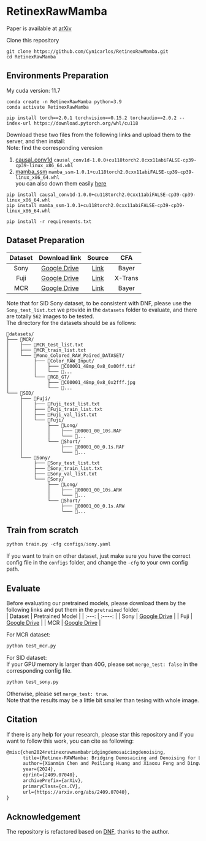 # RetinexRawMamba
Paper is available at [arXiv](https://arxiv.org/pdf/2409.07040)

Clone this repository
```
git clone https://github.com/Cynicarlos/RetinexRawMamba.git
cd RetinexRawMamba
```
## Environments Preparation
My cuda version: 11.7  
```
conda create -n RetinexRawMamba python=3.9
conda activate RetinexRawMamba
```
```
pip install torch==2.0.1 torchvision==0.15.2 torchaudio==2.0.2 --index-url https://download.pytorch.org/whl/cu118
```

Download these two files from the following links and upload them to the server, and then install:  
Note: find the corresponding veresion
1. [causal_conv1d](https://github.com/Dao-AILab/causal-conv1d/releases/tag/v1.0.0)
`causal_conv1d-1.0.0+cu118torch2.0cxx11abiFALSE-cp39-cp39-linux_x86_64.whl`
2. [mamba_ssm](https://github.com/state-spaces/mamba/releases/tag/v1.0.1)
`mamba_ssm-1.0.1+cu118torch2.0cxx11abiFALSE-cp39-cp39-linux_x86_64.whl`  
you can also down them easily [here](https://drive.google.com/drive/folders/1lsb6MfmGF8OmhqaishnBc69TFNxsabHP)

```
pip install causal_conv1d-1.0.0+cu118torch2.0cxx11abiFALSE-cp39-cp39-linux_x86_64.whl  
pip install mamba_ssm-1.0.1+cu118torch2.0cxx11abiFALSE-cp39-cp39-linux_x86_64.whl
```

```
pip install -r requirements.txt
```
## Dataset Preparation
| Dataset | Download link |  Source  |  CFA     |
| :---:   |    :----:     |  :---:   |  :---:   |
| Sony    | [Google Drive](https://drive.google.com/file/d/1G6VruemZtpOyHjOC5N8Ww3ftVXOydSXx/view)       | [Link](https://github.com/cchen156/Learning-to-See-in-the-Dark)   |  Bayer  |
| Fuji    | [Google Drive](https://drive.google.com/file/d/1C7GeZ3Y23k1B8reRL79SqnZbRBc4uizH/view)       | [Link](https://github.com/cchen156/Learning-to-See-in-the-Dark)   |  X-Trans  |
| MCR     | [Google Drive](https://drive.google.com/file/d/1Q3NYGyByNnEKt_mREzD2qw9L2TuxCV_r/view)       | [Link](https://github.com/TCL-AILab/Abandon_Bayer-Filter_See_in_the_Dark)   |  Bayer  |

Note that for SID Sony dataset, to be consistent with DNF, please use the ```Sony_test_list.txt``` we provide in the ```datasets``` folder to evaluate, and there are totally ```562``` images to be tested.  
The directory for the datasets should be as follows:  

```
📁datasets/  
├─── 📁MCR/  
│    ├─── 📄MCR_test_list.txt  
│    ├─── 📄MCR_train_list.txt  
│    └─── 📁Mono_Colored_RAW_Paired_DATASET/  
│         ├─── 📁Color_RAW_Input/
│         │    ├─── 📄C00001_48mp_0x8_0x00ff.tif
│         │    └─── 📄...
│         └─── 📁RGB_GT/
│              ├─── 📄C00001_48mp_0x8_0x2fff.jpg
│              └─── 📄...
└─── 📁SID/  
     ├─── 📁Fuji/  
     │    ├─── 📄Fuji_test_list.txt  
     │    ├─── 📄Fuji_train_list.txt  
     │    ├─── 📄Fuji_val_list.txt  
     │    └─── 📁Fuji/  
     │         ├─── 📁Long/
     │         │    ├─── 📄00001_00_10s.RAF
     │         │    └─── 📄...
     │         └─── 📁Short/
     │              ├─── 📄00001_00_0.1s.RAF
     │              └─── 📄...
     └─── 📁Sony/  
          ├─── 📄Sony_test_list.txt  
          ├─── 📄Sony_train_list.txt  
          ├─── 📄Sony_val_list.txt  
          └─── 📁Sony/  
               ├─── 📁Long/
               │    ├─── 📄00001_00_10s.ARW
               │    └─── 📄...
               └─── 📁Short/
                    ├─── 📄00001_00_0.1s.ARW
                    └─── 📄...
```
## Train from scratch
```python
python train.py -cfg configs/sony.yaml
```  
If you want to train on other dataset, just make sure you have the correct config file in the ```configs``` folder, and change the `-cfg` to your own config path.

## Evaluate
Before evaluating our pretrained models, please download them by the following links and put them in the ```pretrained``` folder.  
| Dataset | Pretrained Model  |
| :---:   |    :----:     |
| Sony    | [Google Drive](https://drive.google.com/file/d/1eAgm5HHDH0CBUsl-czZ7Kdues3tAPy7W/view?usp=drive_link)      | 
| Fuji    | [Google Drive](https://drive.google.com/file/d/1C9x-VcHdkFt-7MQONSkZAWtttu3Gtp12/view?usp=drive_link)      |
| MCR     | [Google Drive](https://drive.google.com/file/d/1OOuyC7PcODPrcNm1uXx2CZwIS8mchtj7/view?usp=drive_link)      | 

For MCR dataset: 
```python
python test_mcr.py
```  
For SID dataset:  
If your GPU memory is larger than 40G, please set ```merge_test: false``` in the corresponding config file.  
```python
python test_sony.py
```  
Otherwise, please set ```merge_test: true```.  
Note that the results may be a little bit smaller than tesing with whole image.

## Citation
If there is any help for your research, please star this repository and if you want to follow this work, you can cite as following:
```md
@misc{chen2024retinexrawmambabridgingdemosaicingdenoising,
      title={Retinex-RAWMamba: Bridging Demosaicing and Denoising for Low-Light RAW Image Enhancement}, 
      author={Xianmin Chen and Peiliang Huang and Xiaoxu Feng and Dingwen Zhang and Longfei Han and Junwei Han},
      year={2024},
      eprint={2409.07040},
      archivePrefix={arXiv},
      primaryClass={cs.CV},
      url={https://arxiv.org/abs/2409.07040}, 
}
```

## Acknowledgement
The repository is refactored based on [DNF](https://github.com/Srameo/DNF), thanks to the author.
